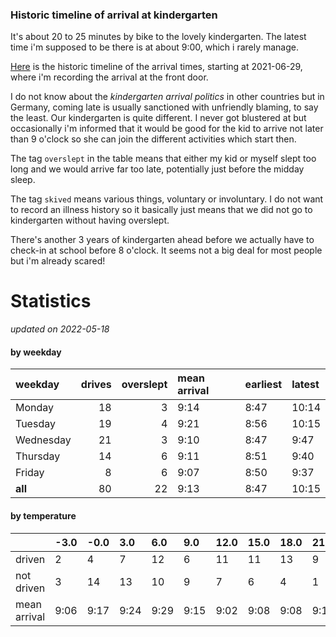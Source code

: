 ### Historic timeline of arrival at kindergarten

It's about 20 to 25 minutes by bike to the lovely kindergarten. 
The latest time i'm supposed to be there is at about 9:00, 
which i rarely manage. 

[Here](times.csv) is the historic timeline of the arrival times, starting
at 2021-06-29, where i'm recording the arrival at the front door.

I do not know about the *kindergarten arrival politics* in other
countries but in Germany, coming late is usually sanctioned 
with unfriendly blaming, to say the least. Our kindergarten is quite
different. I never got blustered at but occasionally i'm informed
that it would be good for the kid to arrive not later than 9 o'clock
so she can join the different activities which start then. 

The tag `overslept` in the table means that either my kid or myself
slept too long and we would arrive far too late, potentially just
before the midday sleep.

The tag `skived` means various things, voluntary or involuntary. I 
do not want to record an illness history so it basically just means
that we did not go to kindergarten without having overslept.

There's another 3 years of kindergarten ahead before we actually 
have to check-in at school before 8 o'clock. It seems not a big deal
for most people but i'm already scared!


# Statistics

*updated on 2022-05-18*

#### by weekday

| weekday   |   drives |   overslept | mean arrival   | earliest   | latest   |
|:----------|---------:|------------:|:---------------|:-----------|:---------|
| Monday    |       18 |           3 | 9:14           | 8:47       | 10:14    |
| Tuesday   |       19 |           4 | 9:21           | 8:56       | 10:15    |
| Wednesday |       21 |           3 | 9:10           | 8:47       | 9:47     |
| Thursday  |       14 |           6 | 9:11           | 8:51       | 9:40     |
| Friday    |        8 |           6 | 9:07           | 8:50       | 9:37     |
| **all**   |       80 |          22 | 9:13           | 8:47       | 10:15    |

#### by temperature

|              | -3.0   | -0.0   | 3.0   | 6.0   | 9.0   | 12.0   | 15.0   | 18.0   | 21.0   | 24.0   |
|:-------------|:-------|:-------|:------|:------|:------|:-------|:-------|:-------|:-------|:-------|
| driven       | 2      | 4      | 7     | 12    | 6     | 11     | 11     | 13     | 9      | 3      |
| not driven   | 3      | 14     | 13    | 10    | 9     | 7      | 6      | 4      | 1      | 2      |
| mean arrival | 9:06   | 9:17   | 9:24  | 9:29  | 9:15  | 9:02   | 9:08   | 9:08   | 9:14   | 9:15   |

